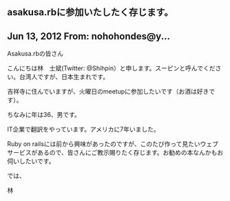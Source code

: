 ## asakusa.rbに参加いたしたく存じます。

## Jun 13, 2012 From: nohohondes@y...

Asakusa.rbの皆さん

こんにちは林　士斌(Twitter: @Shihpin）と申します。スーピンと呼んでください。台湾人ですが、日本生まれです。

吉祥寺に住んでいますが、火曜日のmeetupに参加したいです（お酒は好きです）。

ちなみに年は36、男です。

IT企業で翻訳をやっています。アメリカに7年いました。

Ruby on railsには前から興味があったのですが、このたび作って見たいウェブサービスがあるので、皆さんにご教示賜りたく存じます。お勧めの本なんかもお伺いしたいです。

では、

林

